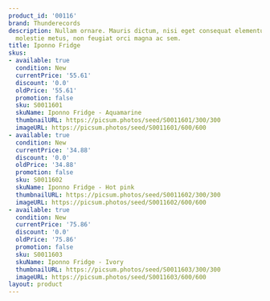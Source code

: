 ```yaml
---
product_id: '00116'
brand: Thunderecords
description: Nullam ornare. Mauris dictum, nisi eget consequat elementum, lacus ligula
  molestie metus, non feugiat orci magna ac sem.
title: Iponno Fridge
skus:
- available: true
  condition: New
  currentPrice: '55.61'
  discount: '0.0'
  oldPrice: '55.61'
  promotion: false
  sku: S0011601
  skuName: Iponno Fridge - Aquamarine
  thumbnailURL: https://picsum.photos/seed/S0011601/300/300
  imageURL: https://picsum.photos/seed/S0011601/600/600
- available: true
  condition: New
  currentPrice: '34.88'
  discount: '0.0'
  oldPrice: '34.88'
  promotion: false
  sku: S0011602
  skuName: Iponno Fridge - Hot pink
  thumbnailURL: https://picsum.photos/seed/S0011602/300/300
  imageURL: https://picsum.photos/seed/S0011602/600/600
- available: true
  condition: New
  currentPrice: '75.86'
  discount: '0.0'
  oldPrice: '75.86'
  promotion: false
  sku: S0011603
  skuName: Iponno Fridge - Ivory
  thumbnailURL: https://picsum.photos/seed/S0011603/300/300
  imageURL: https://picsum.photos/seed/S0011603/600/600
layout: product
---
```

